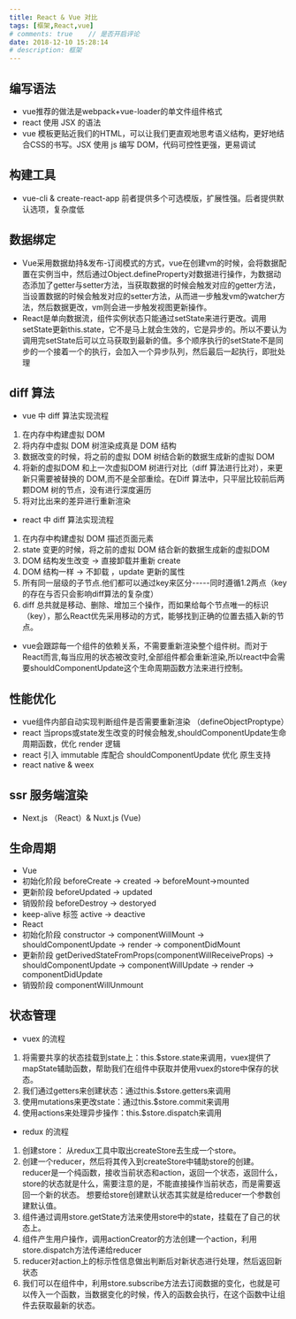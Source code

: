 ```yaml
---
title: React & Vue 对比
tags: [框架,React,vue]
# comments: true    // 是否开启评论
date: 2018-12-10 15:28:14
# description: 框架
---
```

## 编写语法
-	vue推荐的做法是webpack+vue-loader的单文件组件格式
-	react 使用 JSX 的语法
-	 vue 模板更贴近我们的HTML，可以让我们更直观地思考语义结构，更好地结合CSS的书写。JSX 使用 js 编写 DOM，代码可控性更强，更易调试

## 构建工具
-	vue-cli & create-react-app 前者提供多个可选模版，扩展性强。后者提供默认选项，复杂度低

## 数据绑定
-	Vue采用数据劫持&发布-订阅模式的方式，vue在创建vm的时候，会将数据配置在实例当中，然后通过Object.defineProperty对数据进行操作，为数据动态添加了getter与setter方法，当获取数据的时候会触发对应的getter方法，当设置数据的时候会触发对应的setter方法，从而进一步触发vm的watcher方法，然后数据更改，vm则会进一步触发视图更新操作。
-	React是单向数据流，组件实例状态只能通过setState来进行更改。调用setState更新this.state，它不是马上就会生效的，它是异步的。所以不要认为调用完setState后可以立马获取到最新的值。多个顺序执行的setState不是同步的一个接着一个的执行，会加入一个异步队列，然后最后一起执行，即批处理

## diff 算法
-	vue 中 diff 算法实现流程
  1.	在内存中构建虚拟 DOM
  2.	将内存中虚拟 DOM 树渲染成真是 DOM 结构
  3.	数据改变的时候，将之前的虚拟 DOM 树结合新的数据生成新的虚拟 DOM
  4.	将新的虚拟DOM 和上一次虚拟DOM 树进行对比（diff 算法进行比对），来更新只需要被替换的 DOM,而不是全部重绘。在Diff 算法中，只平层比较前后两颗DOM 树的节点，没有进行深度遍历
  5.	将对比出来的差异进行重新渲染
-	react 中 diff 算法实现流程
  1.	在内存中构建虚拟 DOM 描述页面元素
  2.	state 变更的时候，将之前的虚拟 DOM 结合新的数据生成新的虚拟DOM
  3.	DOM 结构发生改变 → 直接卸载并重新 create
  4.	DOM 结构一样 → 不卸载 ，update 更新的属性
  5.	所有同一层级的子节点.他们都可以通过key来区分-----同时遵循1.2两点（key的存在与否只会影响diff算法的复杂度）
  6.	diff 总共就是移动、删除、增加三个操作，而如果给每个节点唯一的标识（key），那么React优先采用移动的方式，能够找到正确的位置去插入新的节点。
-	vue会跟踪每一个组件的依赖关系，不需要重新渲染整个组件树。而对于React而言,每当应用的状态被改变时,全部组件都会重新渲染,所以react中会需要shouldComponentUpdate这个生命周期函数方法来进行控制。

## 性能优化
-	vue组件内部自动实现判断组件是否需要重新渲染 （defineObjectProptype）
-	react 当props或state发生改变的时候会触发,shouldComponentUpdate生命周期函数，优化 render 逻辑
-	react 引入 immutable 库配合 shouldComponentUpdate 优化
原生支持
-	react native & weex

## ssr 服务端渲染
-	Next.js （React）& Nuxt.js (Vue)

## 生命周期
-	Vue
  -	初始化阶段 beforeCreate → created → beforeMount→mounted
  -	更新阶段 beforeUpdated → updated
  -	销毁阶段 beforeDestroy → destoryed
  -	keep-alive 标签 active → deactive
-	React
  -	初始化阶段 constructor → componentWillMount → shouldComponentUpdate → render → componentDidMount
  -	更新阶段 getDerivedStateFromProps(componentWillReceiveProps) → shouldComponentUpdate → componentWillUpdate → render → componentDidUpdate
  -	销毁阶段 componentWillUnmount

## 状态管理
-	vuex 的流程
  1.	将需要共享的状态挂载到state上：this.$store.state来调用，vuex提供了mapState辅助函数，帮助我们在组件中获取并使用vuex的store中保存的状态。
  2.	我们通过getters来创建状态：通过this.$store.getters来调用
  3.	使用mutations来更改state：通过this.$store.commit来调用
  4.	使用actions来处理异步操作：this.$store.dispatch来调用
-	redux 的流程
  1.	创建store： 从redux工具中取出createStore去生成一个store。
  2.	创建一个reducer，然后将其传入到createStore中辅助store的创建。 reducer是一个纯函数，接收当前状态和action，返回一个状态，返回什么，store的状态就是什么，需要注意的是，不能直接操作当前状态，而是需要返回一个新的状态。 想要给store创建默认状态其实就是给reducer一个参数创建默认值。
  3.	组件通过调用store.getState方法来使用store中的state，挂载在了自己的状态上。
  4.	组件产生用户操作，调用actionCreator的方法创建一个action，利用store.dispatch方法传递给reducer
  5.	reducer对action上的标示性信息做出判断后对新状态进行处理，然后返回新状态
  6.	我们可以在组件中，利用store.subscribe方法去订阅数据的变化，也就是可以传入一个函数，当数据变化的时候，传入的函数会执行，在这个函数中让组件去获取最新的状态。
